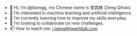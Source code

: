 - 👋 Hi, I’m @jtsengg, my Chinese name is 曾其晧 (Zeng Qihao). 
- 👀 I’m interested in machine learning and artificial intelligence.
- 🌱 I’m currently learning how to improve my skills everyday. 
- 💞️ I’m looking to collaborate on new challenges. 
- 📫 How to reach me: j.tseng@heartdub.com

<!---
jtsengg/jtsengg is a ✨ special ✨ repository because its `README.md` (this file) appears on your GitHub profile.
You can click the Preview link to take a look at your changes.
--->
